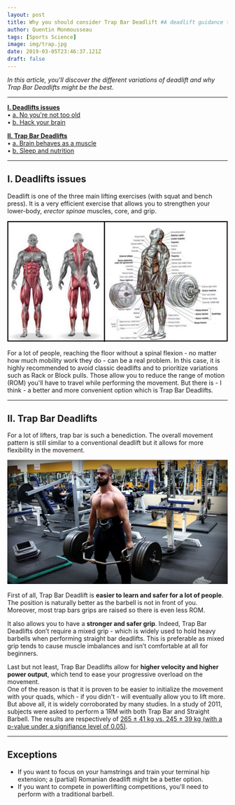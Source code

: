 ```yaml
---
layout: post
title: Why you should consider Trap Bar Deadlift #A deadlift guidance to find your variation
author: Quentin Monmousseau
tags: [Sports Science]
image: img/trap.jpg
date: 2019-03-05T23:46:37.121Z
draft: false
---
```


*In this article, you'll discover the different variations of deadlift and why Trap Bar Deadlifts might be the best.*

---

**[I. Deadlifts issues](#one)**  
• [a. No you're not too old](#one-one)  
• [b. Hack your brain](#one-two)  

**[II. Trap Bar Deadlifts](#two)**  
• [a. Brain behaves as a muscle](#two-one)  
• [b. Sleep and nutrition](#two-two)  

---

## I. Deadlifts issues

Deadlift is one of the three main lifting exercises (with squat and bench press). It is a very efficient exercise that allows you to strengthen your lower-body, *erector spinae* muscles, core, and grip.

![Small Test Image](img/dead.jpg)

For a lot of people, reaching the floor without a spinal flexion - no matter how much mobility work they do - can be a real problem. In this case, it is highly recommended to avoid classic deadlifts and to prioritize variations such as Rack or Block pulls. Those allow you to reduce the range of motion (ROM) you'll have to travel while performing the movement. But there is - I think - a better and more convenient option which is Trap Bar Deadlifts.

---

## II. Trap Bar Deadlifts

For a lot of lifters, trap bar is such a benediction. The overall movement pattern is still similar to a conventional deadlift but it allows for more flexibility in the movement.

![Test Image](img/pull.jpg)

First of all, Trap Bar Deadlift is **easier to learn and safer for a lot of people**. The position is naturally better as the barbell is not in front of you. Moreover, most trap bars grips are raised so there is even less ROM.

It also allows you to have a **stronger and safer grip**. Indeed, Trap Bar Deadlifts don’t require a mixed grip - which is widely used to hold heavy barbells when performing straight bar deadlifts. This is preferable as mixed grip tends to cause muscle imbalances and isn’t comfortable at all for beginners.

Last but not least, Trap Bar Deadlifts allow for **higher velocity and higher power output**, which tend to ease your progressive overload on the movement.  
One of the reason is that it is proven to be easier to initialize the movement with your quads, which - if you didn't - will eventually allow you to lift more.  
But above all, it is widely corroborated by many studies. In a study of 2011, subjects were asked to perform a 1RM with both Trap Bar and Straight Barbell. The results are respectively of [265 ± 41 kg vs. 245 ± 39 kg (with a p-value under a signifiance level of 0.05)](https://www.ncbi.nlm.nih.gov/pubmed/21659894).

---

## Exceptions
- If you want to focus on your hamstrings and train your terminal hip extension; a (partial) Romanian deadlift might be a better option.
- If you want to compete in powerlifting competitions, you'll need to perform with a traditional barbell.